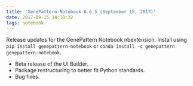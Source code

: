 ```yaml
---
title: 'GenePattern Notebook 0.6.5 (September 15, 2017)'
date: 2017-09-15 14:10:32
tags: notebook
---
```


Release updates for the GenePattern Notebook nbextension. Install using ``pip install genepattern-notebook`` or ``conda install -c genepattern genepattern-notebook``. 

- Beta release of the UI Builder.
- Package restructuring to better fit Python standards.
- Bug fixes.